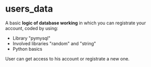 # users_data
<div>
    <p>A basic <b>logic of database working</b> in which you can registrate your account, coded by using:</p>
    <ul>
        <li>Library "pymysql"</li>
        <li>Involved libraries "random" and "string"</li>
        <li>Python basics</li>
    </ul>
</div>
<p>User can get access to his account or registrate a new one.</p>

